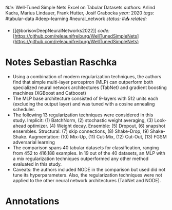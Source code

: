 *title:* Well-Tuned Simple Nets Excel on Tabular Datasets
*authors:* Arlind Kadra, Marius Lindauer, Frank Hutter, Josif Grabocka
*year:* 2020
*tags:* #tabular-data #deep-learning #neural_network 
*status:* #📥
*related:*
- [[@borisovDeepNeuralNetworks2022]]
*code:* [https://github.com/releaunifreiburg/WellTunedSimpleNets](https://github.com/releaunifreiburg/WellTunedSimpleNets)
# Notes Sebastian Raschka
-   Using a combination of modern regularization techniques, the authors find that simple multi-layer perceptron (MLP) can outperform both specialized neural network architectures (TabNet) and gradient boosting machines (XGBoost and Catboost)
-   The MLP base architecture consisted of 9-layers with 512 units each (excluding the output layer) and was tuned with a cosine annealing scheduler.
-   The following 13 regularization techniques were considered in this study. Implicit: (1) BatchNorm, (2) stochastic weight averaging, (3) Look-ahead optimizer. (4) Weight decay. Ensemble: (5) Dropout, (6) snapshot ensembles. Structural: (7) skip connections, (8) Shake-Drop, (9) Shake-Shake. Augmentation: (10) Mix-Up, (11) Cut-Mix, (12) Cut-Out, (13) FGSM adversarial learning
-   The comparison spans 40 tabular datasets for classification, ranging from 452 to 416,188 examples. In 19 out of the 40 datasets, an MLP with a mix regularization techniques outperformed any other method evaluated in this study.
-   Caveats: the authors included NODE in the comparison but used did not tune its hyperparameters. Also, the regularization techniques were not applied to the other neural network architectures (TabNet and NODE).

# Annotations